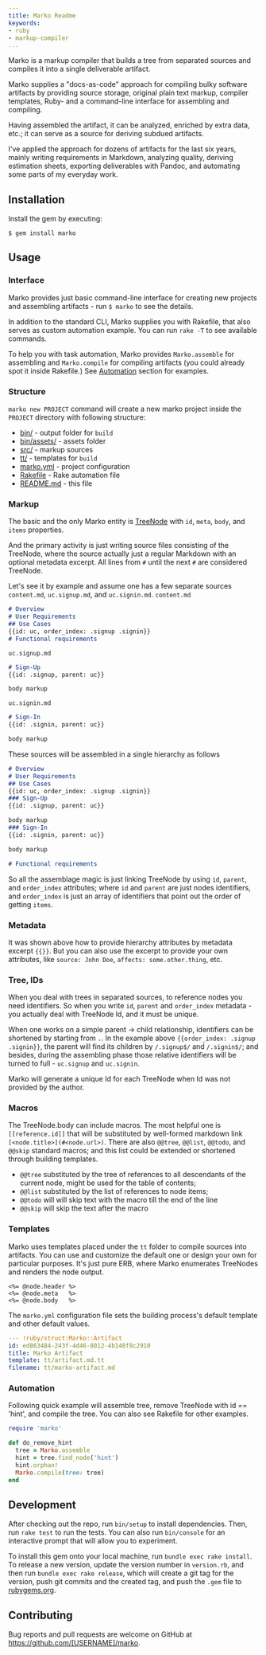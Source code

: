 ```yaml
---
title: Marko Readme
keywords:
- ruby
- markup-compiler
...
```


Marko is a markup compiler that builds a tree from separated sources and compiles it into a single deliverable artifact.

Marko supplies a "docs-as-code" approach for compiling bulky software artifacts by providing source storage, original plain text markup, compiler templates, Ruby- and a command-line interface for assembling and compiling.

Having assembled the artifact, it can be analyzed, enriched by extra data, etc.; it can serve as a source for deriving subdued artifacts.  

I've applied the approach for dozens of artifacts for the last six years, mainly writing requirements in Markdown, analyzing quality, deriving estimation sheets, exporting deliverables with Pandoc, and automating some parts of my everyday work.

## Installation

Install the gem by executing:

    $ gem install marko

## Usage

### Interface

Marko provides just basic command-line interface for creating new projects and assembling artifacts - run `$ marko` to see the details.

In addition to the standard CLI, Marko supplies you with Rakefile, that also serves as custom automation example. You can run `rake -T` to see available commands.

To help you with task automation, Marko provides `Marko.assemble` for assembling and `Marko.compile` for compiling artifacts (you could already spot it inside Rakefile.) See [Automation](#automation) section for examples.

### Structure

`marko new PROJECT` command will create a new marko project inside the `PROJECT` directory with following structure:

- [bin/](bin/) - output folder for `build`
- [bin/assets/](bin/assets/) - assets folder
- [src/](src/) - markup sources
- [tt/](tt/) - templates for `build`
- [marko.yml](marko.yml) - project configuration
- [Rakefile](Rakefile) - Rake automation file
- [README.md](README.md) - this file

### Markup

The basic and the only Marko entity is [TreeNode](#github-link) with `id`, `meta`, `body`, and `items` properties.

And the primary activity is just writing source files consisting of the TreeNode, where the source actually just a regular Markdown with an optional metadata excerpt. All lines from `#` until the next `#` are considered TreeNode.

Let's see it by example and assume one has a few separate sources `content.md`, `uc.signup.md`, and `uc.signin.md`.
`content.md`

```markdown
# Overview
# User Requirements
## Use Cases
{{id: uc, order_index: .signup .signin}}
# Functional requirements
```

`uc.signup.md`

```markdown
# Sign-Up
{{id: .signup, parent: uc}}

body markup
```

`uc.signin.md`

```markdown
# Sign-In
{{id: .signin, parent: uc}}

body markup
```

These sources will be assembled in a single hierarchy as follows

```markdown
# Overview
# User Requirements
## Use Cases
{{id: uc, order_index: .signup .signin}}
### Sign-Up
{{id: .signup, parent: uc}}

body markup
### Sign-In
{{id: .signin, parent: uc}}

body markup

# Functional requirements
```

So all the assemblage magic is just linking TreeNode by using `id`, `parent`, and `order_index` attributes; where `id` and `parent` are just nodes identifiers, and `order_index` is just an array of identifiers that point out the order of getting `items`.

### Metadata

It was shown above how to provide hierarchy attributes by metadata excerpt `{{}}`. But you can also use the excerpt to provide your own attributes, like `source: John Doe`, `affects: some.other.thing`, etc.

### Tree, IDs

When you deal with trees in separated sources, to reference nodes you need identifiers. So when you write `id`, `parent` and `order_index` metadata - you actually deal with TreeNode Id, and it must be unique.  

When one works on a simple parent -> child relationship, identifiers can be shortened by starting from `.`. In the example above `{{order_index: .signup .signin}}`, the parent will find its children by `/.signup$/` and `/.signin$/`; and besides, during the assembling phase those relative identifiers will be turned to full - `uc.signup` and `uc.signin`.

Marko will generate a unique Id for each TreeNode when Id was not provided by the author.

### Macros

The TreeNode.body can include macros. The most helpful one is `[[reference.id]]` that will be substituted by well-formed markdown link `[<node.title>](#<node.url>)`. There are also `@@tree`, `@@list`, `@@todo`, and `@@skip` standard macros; and this list could be extended or shortened through building templates.  

- `@@tree` substituted by the tree of references to all descendants of the current node, might be used for the table of contents;
- `@@list` substituted by the list of references to node items;
- `@@todo` will will skip text with the macro till the end of the line
- `@@skip` will skip the text after the macro

### Templates

Marko uses templates placed under the `tt` folder to compile sources into artifacts. You can use and customize the default one or design your own for particular purposes. It's just pure ERB, where Marko enumerates TreeNodes and renders the node output.

```
<%= @node.header %>
<%= @node.meta   %>
<%= @node.body   %>
```

The `marko.yml` configuration file sets the building process's default template and other default values.

```yml
--- !ruby/struct:Marko::Artifact
id: ed863484-243f-4d46-8012-4b148f8c2910
title: Marko Artifact
template: tt/artifact.md.tt
filename: tt/marko-artifact.md
```

### Automation

Following quick example will assemble tree, remove TreeNode with id == 'hint', and compile the tree. You can also see Rakefile for other examples.

```ruby
require 'marko'

def do_remove_hint
  tree = Marko.assemble
  hint = tree.find_node('hint')
  hint.orphan!
  Marko.compile(tree: tree)  
end
```

## Development

After checking out the repo, run `bin/setup` to install dependencies. Then, run `rake test` to run the tests. You can also run `bin/console` for an interactive prompt that will allow you to experiment.

To install this gem onto your local machine, run `bundle exec rake install`. To release a new version, update the version number in `version.rb`, and then run `bundle exec rake release`, which will create a git tag for the version, push git commits and the created tag, and push the `.gem` file to [rubygems.org](https://rubygems.org).

## Contributing

Bug reports and pull requests are welcome on GitHub at https://github.com/[USERNAME]/marko.
